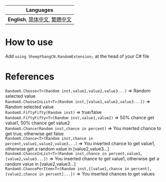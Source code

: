 | Languages |
|-|
| **English**, [简体中文](README_sChs.md), [繁體中文](README_tChs.md)|
# How to use
Add ```using SheepYhangCN.RandomExtension;``` at the head of your C# file

# References
```RandomX.Choose<T>(Random inst,value1,value2,value3...)``` => Random selected value<br>
```RandomX.ChooseInList<T>(Random inst,[value1,value2,value3...])``` => Random selected value<br>
```RandomX.FiftyFifty(Random inst)``` => true/false<br>
```RandomX.FiftyFifty<T>(Random inst,value1,value2)``` => 50% chance get value1, 50% chance get value2<br>
```RandomX.Chance(Random inst,chance in percent)``` => You inserted chance to get true, otherwise get false<br>
```RandomX.Chance<T>(Random inst,chance in percent,value1,value2,value3...)``` => You inserted chance to get value1, otherwise get a random value in [value2,value3...]<br>
```RandomX.ChanceInList<T>(Random inst,chance in percent,value1,[value2,value3...])``` => You inserted chance to get value1, otherwise get a random value in [value2,value3...]<br>
```RandomX.ChancePerItem<T>(Random inst,{[value1,chance in percent],[value2,chance in percent]...})``` => You inserted chances to get values